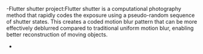 -Flutter shutter project:Flutter shutter is a computational photography method that rapidly codes the exposure using a pseudo-random sequence of shutter states. This creates a coded motion blur pattern that can be more effectively deblurred compared to traditional uniform motion blur, enabling better reconstruction of moving objects.

-
